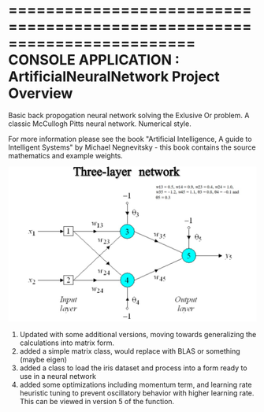 ========================================================================
    CONSOLE APPLICATION : ArtificialNeuralNetwork Project Overview
========================================================================

Basic back propogation neural network solving the Exlusive Or problem. A classic
McCullogh Pitts neural network. Numerical style. 

For more information please see the book "Artificial Intelligence, A guide to Intelligent Systems" 
by Michael Negnevitsky - this book contains the source mathematics and example weights.

<img src="NN.jpg"></img>

1) Updated with some additional versions, moving towards generalizing the calculations
into matrix form.
2) added a simple matrix class, would replace with BLAS or something (maybe eigen)
3) added a class to load the iris dataset and process into a form ready to use in a neural network
4) added some optimizations including momentum term, and learning rate heuristic tuning to prevent
oscillatory behavior with higher learning rate. This can be viewed in version 5 of the function.